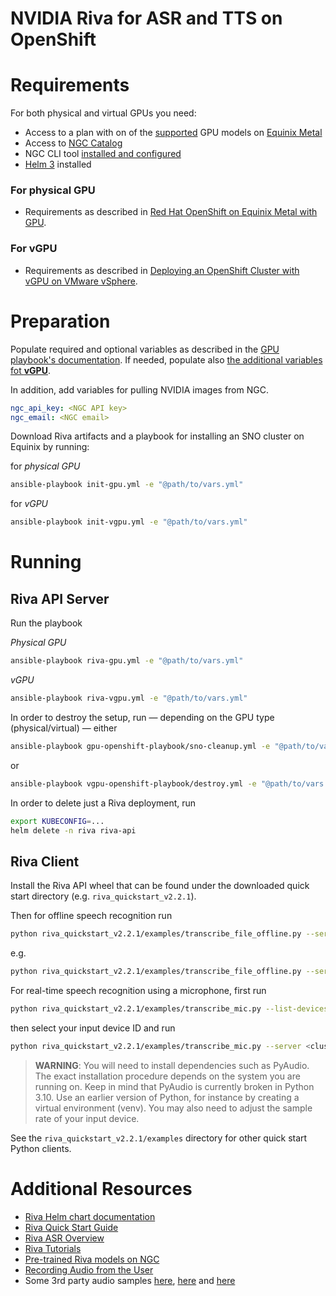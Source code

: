 NVIDIA Riva for ASR and TTS on OpenShift
====

# Requirements

For both physical and virtual GPUs you need:

* Access to a plan with on of the [supported](https://docs.nvidia.com/deeplearning/riva/user-guide/docs/support-matrix.html#support-matrix) GPU models on [Equinix Metal](https://console.equinix.com/)
* Access to [NGC Catalog](https://catalog.ngc.nvidia.com/)
* NGC CLI tool [installed and configured](https://ngc.nvidia.com/setup/installers/cli)
* [Helm 3](https://helm.sh/) installed

### For physical GPU

* Requirements as described in [Red Hat OpenShift on Equinix Metal with GPU](https://github.com/empovit/openshift-on-equinix-with-gpu#readme).

### For vGPU

* Requirements as described in [Deploying an OpenShift Cluster with vGPU on VMware vSphere](https://github.com/empovit/openshift-on-vmware-with-vgpu#readme).

# Preparation

Populate required and optional variables as described in the [GPU playbook's documentation](https://github.com/empovit/openshift-on-equinix-with-gpu#readme). If needed, populate also [the additional variables fot **vGPU**](https://github.com/empovit/openshift-on-vmware-with-vgpu#readme).

In addition, add variables for pulling NVIDIA images from NGC.

```yaml
ngc_api_key: <NGC API key>
ngc_email: <NGC email>
```

Download Riva artifacts and a playbook for installing an SNO cluster on Equinix by running:

for _physical GPU_

```sh
ansible-playbook init-gpu.yml -e "@path/to/vars.yml"
```

for _vGPU_

```sh
ansible-playbook init-vgpu.yml -e "@path/to/vars.yml"
```

# Running

## Riva API Server

Run the playbook

_Physical GPU_

```sh
ansible-playbook riva-gpu.yml -e "@path/to/vars.yml"
```

_vGPU_

```sh
ansible-playbook riva-vgpu.yml -e "@path/to/vars.yml"
```

In order to destroy the setup, run &mdash; depending on the GPU type (physical/virtual) &mdash; either

```sh
ansible-playbook gpu-openshift-playbook/sno-cleanup.yml -e "@path/to/vars.yml"
```

or

```sh
ansible-playbook vgpu-openshift-playbook/destroy.yml -e "@path/to/vars.yml"
```

In order to delete just a Riva deployment, run

```sh
export KUBECONFIG=...
helm delete -n riva riva-api
```

## Riva Client

Install the Riva API wheel that can be found under the downloaded quick start directory (e.g. `riva_quickstart_v2.2.1`).

Then for offline speech recognition run

```sh
python riva_quickstart_v2.2.1/examples/transcribe_file_offline.py --server <cluster_node>:<node_port> --audio-file <audio_sample.wav>
```

e.g.

```sh
python riva_quickstart_v2.2.1/examples/transcribe_file_offline.py --server 147.28.142.251:32222 --audio-file Sports.wav
```

For real-time speech recognition using a microphone, first run

```sh
python riva_quickstart_v2.2.1/examples/transcribe_mic.py --list-devices
```

then select your input device ID and run

```sh
python riva_quickstart_v2.2.1/examples/transcribe_mic.py --server <cluster_node>:<node_port> --input-device <input_device>
```

> **WARNING**: You will need to install dependencies such as PyAudio. The exact installation procedure depends on the system you are running on. Keep in mind that PyAudio is currently broken in Python 3.10. Use an earlier version of Python, for instance by creating a virtual environment (venv). You may also need to adjust the sample rate of your input device.

See the `riva_quickstart_v2.2.1/examples` directory for other quick start Python clients.

# Additional Resources

* [Riva Helm chart documentation](https://catalog.ngc.nvidia.com/orgs/nvidia/teams/riva/helm-charts/riva-api)
* [Riva Quick Start Guide](https://docs.nvidia.com/deeplearning/riva/user-guide/docs/quick-start-guide.html)
* [Riva ASR Overview](https://docs.nvidia.com/deeplearning/riva/user-guide/docs/asr/asr-overview.html)
* [Riva Tutorials](https://github.com/nvidia-riva/tutorials)
* [Pre-trained Riva models on NGC](https://catalog.ngc.nvidia.com/models?query=label:%22Riva%22)
* [Recording Audio from the User](https://web.dev/media-recording-audio/)
* Some 3rd party audio samples [here](http://www.voiceage.com/Audio-Samples-AMR-WB.html), [here](https://www.signalogic.com/index.pl?page=speech_codec_wav_samples) and [here](https://www.voiptroubleshooter.com/open_speech/index.html)
